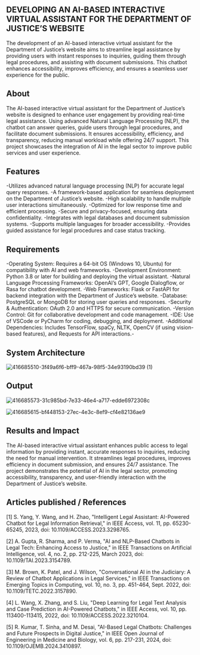 ## DEVELOPING AN AI-BASED INTERACTIVE VIRTUAL ASSISTANT FOR THE DEPARTMENT OF JUSTICE’S WEBSITE
The development of an AI-based interactive virtual assistant for the Department of Justice’s website aims to streamline legal assistance by providing users with instant responses to inquiries, guiding them through legal procedures, and assisting with document submissions. This chatbot enhances accessibility, improves efficiency, and ensures a seamless user experience for the public.

## About
The AI-based interactive virtual assistant for the Department of Justice’s website is designed to enhance user engagement by providing real-time legal assistance. Using advanced Natural Language Processing (NLP), the chatbot can answer queries, guide users through legal procedures, and facilitate document submissions. It ensures accessibility, efficiency, and transparency, reducing manual workload while offering 24/7 support. This project showcases the integration of AI in the legal sector to improve public services and user experience.

## Features
-Utilizes advanced natural language processing (NLP) for accurate legal query responses.
-A framework-based application for seamless deployment on the Department of Justice’s website.
-High scalability to handle multiple user interactions simultaneously.
-Optimized for low response time and efficient processing.
-Secure and privacy-focused, ensuring data confidentiality.
-Integrates with legal databases and document submission systems.
-Supports multiple languages for broader accessibility.
-Provides guided assistance for legal procedures and case status tracking.

## Requirements
-Operating System: Requires a 64-bit OS (Windows 10, Ubuntu) for compatibility with AI and web frameworks.
-Development Environment: Python 3.8 or later for building and deploying the virtual assistant.
-Natural Language Processing Frameworks: OpenAI’s GPT, Google Dialogflow, or Rasa for chatbot development.
-Web Frameworks: Flask or FastAPI for backend integration with the Department of Justice’s website.
-Database: PostgreSQL or MongoDB for storing user queries and responses.
-Security & Authentication: OAuth 2.0 and HTTPS for secure communication.
-Version Control: Git for collaborative development and code management.
-IDE: Use of VSCode or PyCharm for coding, debugging, and deployment.
-Additional Dependencies: Includes TensorFlow, spaCy, NLTK, OpenCV (if using vision-based features), and Requests for API interactions.-

## System Architecture


![416685510-3f49a6f6-bff9-467a-98f5-34e93190bd39 (1)](https://github.com/user-attachments/assets/70601f94-f932-4596-b041-a179c0964428)


## Output

![416685573-31c985bd-7e33-46e4-a717-edde6972308c](https://github.com/user-attachments/assets/2387101f-8281-4e36-b2b7-1a29c01f5721)

![416685615-bf448153-27ec-4e3c-8ef9-cf4e82136ae9](https://github.com/user-attachments/assets/eb3dff16-ef72-47f6-80f2-0f30378944a0)



## Results and Impact
The AI-based interactive virtual assistant enhances public access to legal information by providing instant, accurate responses to inquiries, reducing the need for manual intervention. It streamlines legal procedures, improves efficiency in document submission, and ensures 24/7 assistance. The project demonstrates the potential of AI in the legal sector, promoting accessibility, transparency, and user-friendly interaction with the Department of Justice’s website.


## Articles published / References
[1] S. Yang, Y. Wang, and H. Zhao, "Intelligent Legal Assistant: AI-Powered Chatbot for Legal Information Retrieval," in IEEE Access, vol. 11, pp. 65230-65245, 2023, doi: 10.1109/ACCESS.2023.3298765.

[2] A. Gupta, R. Sharma, and P. Verma, "AI and NLP-Based Chatbots in Legal Tech: Enhancing Access to Justice," in IEEE Transactions on Artificial Intelligence, vol. 4, no. 2, pp. 212-225, March 2023, doi: 10.1109/TAI.2023.3154789.

[3] M. Brown, K. Patel, and J. Wilson, "Conversational AI in the Judiciary: A Review of Chatbot Applications in Legal Services," in IEEE Transactions on Emerging Topics in Computing, vol. 10, no. 3, pp. 451-464, Sept. 2022, doi: 10.1109/TETC.2022.3157890. 

[4] L. Wang, X. Zhang, and S. Liu, "Deep Learning for Legal Text Analysis and Case Prediction in AI-Powered Chatbots," in IEEE Access, vol. 10, pp. 113400-113415, 2022, doi: 10.1109/ACCESS.2022.3210104.

[5] R. Kumar, T. Sinha, and M. Desai, "AI-Based Legal Chatbots: Challenges and Future Prospects in Digital Justice," in IEEE Open Journal of Engineering in Medicine and Biology, vol. 6, pp. 217-231, 2024, doi: 10.1109/OJEMB.2024.3410897.
